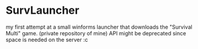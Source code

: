 # SurvLauncher
my first attempt at a small winforms launcher that downloads the "Survival Multi" game. (private repository of mine)
API might be deprecated since space is needed on the server :c

